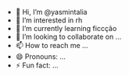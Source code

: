 - 👋 Hi, I’m @yasmintalia
- 👀 I’m interested in rh
- 🌱 I’m currently learning ficcção
- 💞️ I’m looking to collaborate on ...
- 📫 How to reach me ...
- 😄 Pronouns: ...
- ⚡ Fun fact: ...

<!---
yasmintalia/yasmintalia is a ✨ special ✨ repository because its `README.md` (this file) appears on your GitHub profile.
You can click the Preview link to take a look at your changes.
--->
